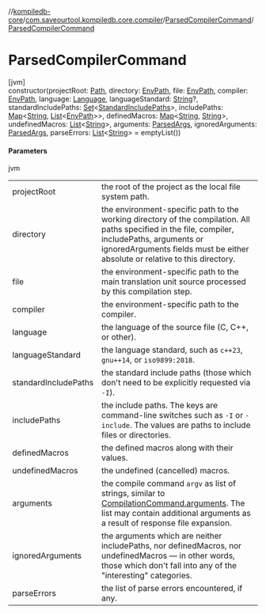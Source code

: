 //[kompiledb-core](../../../index.md)/[com.saveourtool.kompiledb.core.compiler](../index.md)/[ParsedCompilerCommand](index.md)/[ParsedCompilerCommand](-parsed-compiler-command.md)

# ParsedCompilerCommand

[jvm]\
constructor(projectRoot: [Path](https://docs.oracle.com/javase/8/docs/api/java/nio/file/Path.html), directory: [EnvPath](../../com.saveourtool.kompiledb.core/-env-path/index.md), file: [EnvPath](../../com.saveourtool.kompiledb.core/-env-path/index.md), compiler: [EnvPath](../../com.saveourtool.kompiledb.core/-env-path/index.md), language: [Language](../../com.saveourtool.kompiledb.core.lang/-language/index.md), languageStandard: [String](https://kotlinlang.org/api/latest/jvm/stdlib/kotlin/-string/index.html)?, standardIncludePaths: [Set](https://kotlinlang.org/api/latest/jvm/stdlib/kotlin.collections/-set/index.html)&lt;[StandardIncludePaths](../-standard-include-paths/index.md)&gt;, includePaths: [Map](https://kotlinlang.org/api/latest/jvm/stdlib/kotlin.collections/-map/index.html)&lt;[String](https://kotlinlang.org/api/latest/jvm/stdlib/kotlin/-string/index.html), [List](https://kotlinlang.org/api/latest/jvm/stdlib/kotlin.collections/-list/index.html)&lt;[EnvPath](../../com.saveourtool.kompiledb.core/-env-path/index.md)&gt;&gt;, definedMacros: [Map](https://kotlinlang.org/api/latest/jvm/stdlib/kotlin.collections/-map/index.html)&lt;[String](https://kotlinlang.org/api/latest/jvm/stdlib/kotlin/-string/index.html), [String](https://kotlinlang.org/api/latest/jvm/stdlib/kotlin/-string/index.html)&gt;, undefinedMacros: [List](https://kotlinlang.org/api/latest/jvm/stdlib/kotlin.collections/-list/index.html)&lt;[String](https://kotlinlang.org/api/latest/jvm/stdlib/kotlin/-string/index.html)&gt;, arguments: [ParsedArgs](../../com.saveourtool.kompiledb.core.io/index.md#1743527040%2FClasslikes%2F-937334835), ignoredArguments: [ParsedArgs](../../com.saveourtool.kompiledb.core.io/index.md#1743527040%2FClasslikes%2F-937334835), parseErrors: [List](https://kotlinlang.org/api/latest/jvm/stdlib/kotlin.collections/-list/index.html)&lt;[String](https://kotlinlang.org/api/latest/jvm/stdlib/kotlin/-string/index.html)&gt; = emptyList())

#### Parameters

jvm

| | |
|---|---|
| projectRoot | the root of the project as the local file system path. |
| directory | the environment-specific path to the working directory of the compilation. All paths specified in the file, compiler, includePaths, arguments or ignoredArguments fields must be either absolute or relative to this directory. |
| file | the environment-specific path to the main translation unit source processed by this compilation step. |
| compiler | the environment-specific path to the compiler. |
| language | the language of the source file (C, C++, or other). |
| languageStandard | the language standard, such as `c++23`, `gnu++14`, or `iso9899:2018`. |
| standardIncludePaths | the standard include paths (those which don't need to be explicitly requested via `-I`). |
| includePaths | the include paths. The keys are command-line switches such as `-I` or `-include`. The values are paths to include files or directories. |
| definedMacros | the defined macros along with their values. |
| undefinedMacros | the undefined (cancelled) macros. |
| arguments | the compile command `argv` as list of strings, similar to [CompilationCommand.arguments](../../com.saveourtool.kompiledb.core/-compilation-command/arguments.md). The list may contain additional arguments as a result of response file expansion. |
| ignoredArguments | the arguments which are neither includePaths, nor definedMacros, nor undefinedMacros — in other words, those which don't fall into any of the &quot;interesting&quot; categories. |
| parseErrors | the list of parse errors encountered, if any. |
